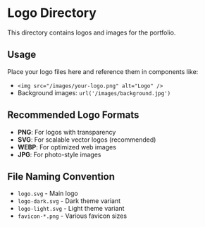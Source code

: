 # Logo Directory

This directory contains logos and images for the portfolio.

## Usage

Place your logo files here and reference them in components like:
- `<img src="/images/your-logo.png" alt="Logo" />`
- Background images: `url('/images/background.jpg')`

## Recommended Logo Formats

- **PNG**: For logos with transparency
- **SVG**: For scalable vector logos (recommended)
- **WEBP**: For optimized web images
- **JPG**: For photo-style images

## File Naming Convention

- `logo.svg` - Main logo
- `logo-dark.svg` - Dark theme variant
- `logo-light.svg` - Light theme variant
- `favicon-*.png` - Various favicon sizes
